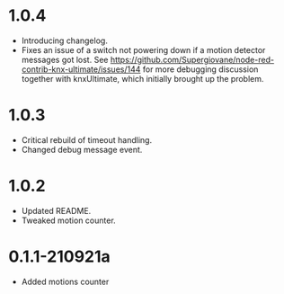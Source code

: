 # 1.0.4
* Introducing changelog.
* Fixes an issue of a switch not powering down if a motion detector messages got lost. See https://github.com/Supergiovane/node-red-contrib-knx-ultimate/issues/144 for more debugging discussion together with knxUltimate, which initially brought up the problem.

# 1.0.3
* Critical rebuild of timeout handling.
* Changed debug message event.

# 1.0.2
* Updated README.
* Tweaked motion counter.

# 0.1.1-210921a
* Added motions counter